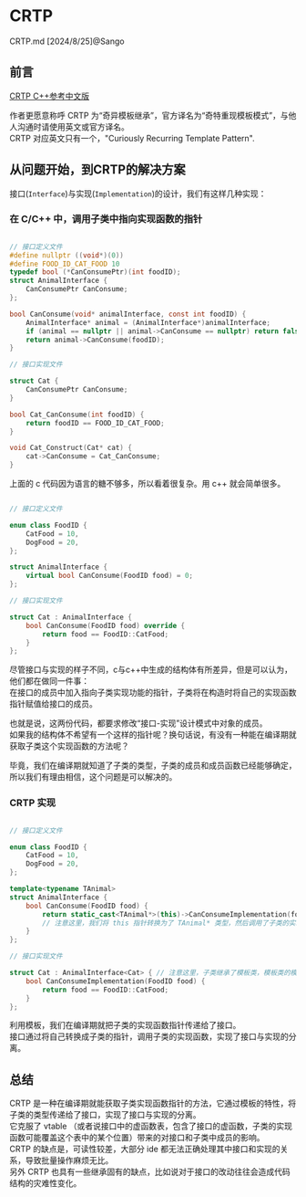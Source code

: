 # CRTP 

CRTP.md [2024/8/25]@Sango

## 前言

[CRTP C++参考中文版](https://zh.cppreference.com/w/cpp/language/crtp)

作者更愿意称呼 CRTP 为“奇异模板继承”，官方译名为“奇特重现模板模式”，与他人沟通时请使用英文或官方译名。  
CRTP 对应英文只有一个，"Curiously Recurring Template Pattern".

## 从问题开始，到CRTP的解决方案

接口(`Interface`)与实现(`Implementation`)的设计，我们有这样几种实现：

### 在 C/C++ 中，调用子类中指向实现函数的指针

```c

// 接口定义文件
#define nullptr ((void*)(0))
#define FOOD_ID_CAT_FOOD 10
typedef bool (*CanConsumePtr)(int foodID);
struct AnimalInterface {
	CanConsumePtr CanConsume;
};

bool CanConsume(void* animalInterface, const int foodID) {
	AnimalInterface* animal = (AnimalInterface*)animalInterface;
	if (animal == nullptr || animal->CanConsume == nullptr) return false;
	return animal->CanConsume(foodID);
}

// 接口实现文件

struct Cat {
	CanConsumePtr CanConsume;
}

bool Cat_CanConsume(int foodID) {
	return foodID == FOOD_ID_CAT_FOOD;
}

void Cat_Construct(Cat* cat) {
	cat->CanConsume = Cat_CanConsume;
}

```

上面的 c 代码因为语言的糖不够多，所以看着很复杂。用 c++ 就会简单很多。

```c++

// 接口定义文件

enum class FoodID {
	CatFood = 10,
	DogFood = 20,
};

struct AnimalInterface {
	virtual bool CanConsume(FoodID food) = 0;
};

// 接口实现文件

struct Cat : AnimalInterface {
	bool CanConsume(FoodID food) override {
		return food == FoodID::CatFood;
	}
};

```

尽管接口与实现的样子不同，c与c++中生成的结构体有所差异，但是可以认为，他们都在做同一件事：  
在接口的成员中加入指向子类实现功能的指针，子类将在构造时将自己的实现函数指针赋值给接口的成员。

也就是说，这两份代码，都要求修改“接口-实现”设计模式中对象的成员。  
如果我的结构体不希望有一个这样的指针呢？换句话说，有没有一种能在编译期就获取子类这个实现函数的方法呢？

毕竟，我们在编译期就知道了子类的类型，子类的成员和成员函数已经能够确定，所以我们有理由相信，这个问题是可以解决的。

### CRTP 实现

```c++

// 接口定义文件

enum class FoodID {
	CatFood = 10,
	DogFood = 20,
};

template<typename TAnimal>
struct AnimalInterface {
	bool CanConsume(FoodID food) {
		return static_cast<TAnimal*>(this)->CanConsumeImplementation(food);
		// 注意这里，我们将 this 指针转换为了 TAnimal* 类型，然后调用了子类的实现函数
	}
};

// 接口实现文件

struct Cat : AnimalInterface<Cat> { // 注意这里，子类继承了模板类，模板类的模板参数是子类自己
	bool CanConsumeImplementation(FoodID food) {
		return food == FoodID::CatFood;
	}
};

```

利用模板，我们在编译期就把子类的实现函数指针传递给了接口。  
接口通过将自己转换成子类的指针，调用子类的实现函数，实现了接口与实现的分离。

## 总结

CRTP 是一种在编译期就能获取子类实现函数指针的方法，它通过模板的特性，将子类的类型传递给了接口，实现了接口与实现的分离。  
它克服了 vtable （或者说接口中的虚函数表，包含了接口的虚函数，子类的实现函数可能覆盖这个表中的某个位置）带来的对接口和子类中成员的影响。  
CRTP 的缺点是，可读性较差，大部分 ide 都无法正确处理其中接口和实现的关系，导致批量操作麻烦无比。  
另外 CRTP 也具有一些继承固有的缺点，比如说对于接口的改动往往会造成代码结构的灾难性变化。
